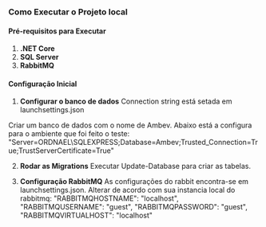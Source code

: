 ### Como Executar o Projeto local

#### Pré-requisitos para Executar
1. **.NET Core**
2. **SQL Server**
3. **RabbitMQ**

#### Configuração Inicial

1. **Configurar o banco de dados**
Connection string está setada em launchsettings.json

Criar um banco de dados com o nome de Ambev. Abaixo está a configura para o ambiente que foi feito o teste:
  "Server=ORDNAEL\\SQLEXPRESS;Database=Ambev;Trusted_Connection=True;TrustServerCertificate=True"
   

2. **Rodar as Migrations**
Executar Update-Database para criar as tabelas.

3. **Configuração RabbitMQ**
As configurações do rabbit encontra-se em launchsettings.json.
Alterar de acordo com sua instancia local do rabbitmq:
    "RABBITMQHOSTNAME": "localhost",
    "RABBITMQUSERNAME": "guest",
    "RABBITMQPASSWORD": "guest",
    "RABBITMQVIRTUALHOST": "localhost"


